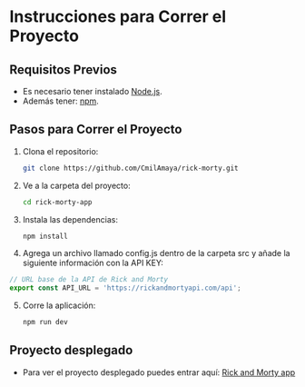    # Instrucciones para Correr el Proyecto

   ## Requisitos Previos
   - Es necesario tener instalado [Node.js](https://nodejs.org/).
   - Además tener: [npm](https://www.npmjs.com/).

   ## Pasos para Correr el Proyecto

   1. Clona el repositorio:
      ```bash
      git clone https://github.com/CmilAmaya/rick-morty.git
      ```
   2. Ve a la carpeta del proyecto:
      ```bash
      cd rick-morty-app
      ```
   3. Instala las dependencias:
      ```bash
      npm install
      ```
   4. Agrega un archivo llamado config.js dentro de la carpeta src y añade la siguiente información con la API KEY:
      
   ```javascript
   // URL base de la API de Rick and Morty
   export const API_URL = 'https://rickandmortyapi.com/api';
   ```

   5. Corre la aplicación:
      ```bash
      npm run dev
      ```

   ## Proyecto desplegado
   - Para ver el proyecto desplegado puedes entrar aquí: [Rick and Morty app](https://rick-morty-pi-eosin.vercel.app/) 
